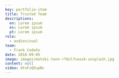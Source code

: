 ```yaml
---
key: portfolio-item
title: Trusted Team
descriptions:
  en: Lorem ipsum
  es: Lorem ipsum
  pt: Lorem ipsum
role:
  - audiovisual
team:
  - Frank Cedeño
date: 2018-09-05
image: images/motoki-tonn-rf6nlfcwsxk-unsplash.jpg
content: null
video: OtnFvQ5upNc
---
```


